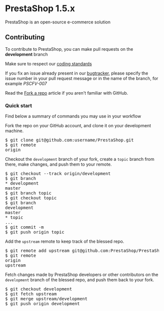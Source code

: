 # PrestaShop 1.5.x

PrestaShop is an open-source e-commerce solution

## Contributing

To contribute to PrestaShop, you can make pull requests on the **development** branch

Make sure to respect our [coding standards](http://doc.prestashop.com/display/PS15/Coding+Standard)

If you fix an issue already present in our [bugtracker](http://forge.prestashop.com/), 
please specify the issue number in your pull request message or in the name of the branch, 
for example _PSCFV-007_

Read the [Fork a repo](https://help.github.com/articles/fork-a-repo) article 
if you aren't familiar with GitHub. 

### Quick start

Find below a summary of commands you may use in your workflow

Fork the repo on your GitHub account, and clone it on your development machine. 

<pre>
$ git clone git@github.com:username/PrestaShop.git
$ git remote
origin
</pre>

Checkout the `development` branch of your fork, create a `topic` branch from there, 
make changes, and push them to your remote. 

<pre>
$ git checkout --track origin/development
$ git branch
* development
master
$ git branch topic
$ git checkout topic
$ git branch
development
master
* topic
...
$ git commit -m
$ git push origin topic
</pre>

Add the `upstream` remote to keep track of the blessed repo. 

<pre>
$ git remote add upstream git@github.com:PrestaShop/PrestaShop.git
$ git remote
origin
upstream
</pre>

Fetch changes made by PrestaShop developers or other contributors 
on the `development` branch of the blessed repo, and push them back to your fork.

<pre>
$ git checkout development
$ git fetch upstream
$ git merge upstream/development 
$ git push origin development
</pre>